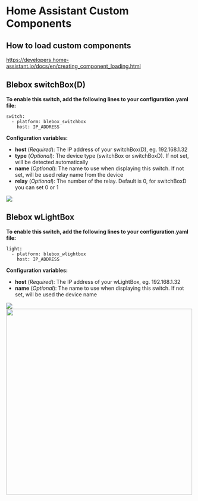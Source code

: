 # Home Assistant Custom Components

## How to load custom components
https://developers.home-assistant.io/docs/en/creating_component_loading.html

## Blebox switchBox(D)
__To enable this switch, add the following lines to your configuration.yaml file:__
```
switch:
  - platform: blebox_switchbox
    host: IP_ADDRESS
```
__Configuration variables:__
* __host__ (*Required*): The IP address of your switchBox(D), eg. 192.168.1.32
* __type__ (*Optional*): The device type (switchBox or switchBoxD). If not set, will be detected automatically
* __name__ (*Optional*): The name to use when displaying this switch. If not set, will be used relay name from the device
* __relay__ (*Optional*): The number of the relay. Default is 0, for switchBoxD you can set 0 or 1

<img src="https://raw.githubusercontent.com/d4m/hassio_components/master/blebox_switchbox.png" />

## Blebox wLightBox
__To enable this switch, add the following lines to your configuration.yaml file:__
```
light:
  - platform: blebox_wlightbox
    host: IP_ADDRESS
```
__Configuration variables:__
* __host__ (*Required*): The IP address of your wLightBox, eg. 192.168.1.32
* __name__ (*Optional*): The name to use when displaying this switch. If not set, will be used the device name

<img src="https://raw.githubusercontent.com/d4m/hassio_components/master/blebox_wlightbox1.png" />
<img src="https://raw.githubusercontent.com/d4m/hassio_components/master/blebox_wlightbox2.png" height="500" />
